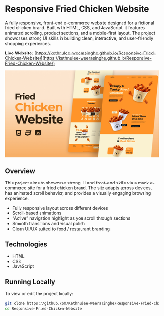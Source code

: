 # Responsive Fried Chicken Website

A fully responsive, front-end e-commerce website designed for a fictional fried chicken brand. Built with HTML, CSS, and JavaScript, it features animated scrolling, product sections, and a mobile-first layout. The project showcases strong UI skills in building clean, interactive, and user-friendly shopping experiences.

**Live Website:** [https://kethnulee-weerasinghe.github.io/Responsive-Fried-Chicken-Website/](https://kethnulee-weerasinghe.github.io/Responsive-Fried-Chicken-Website/)

![Website Preview](./preview.png)

## Overview

This project aims to showcase strong UI and front-end skills via a mock e-commerce site for a fried chicken brand. The site adapts across devices, has animated scroll behavior, and provides a visually engaging browsing experience.

- Fully responsive layout across different devices  
- Scroll-based animations 
- “Active” navigation highlight as you scroll through sections  
- Smooth transitions and visual polish  
- Clean UI/UX suited to food / restaurant branding  

## Technologies

- HTML
- CSS
- JavaScript

## Running Locally

To view or edit the project locally:

```bash
git clone https://github.com/Kethnulee-Weerasinghe/Responsive-Fried-Chicken-Website.git
cd Responsive-Fried-Chicken-Website
```

